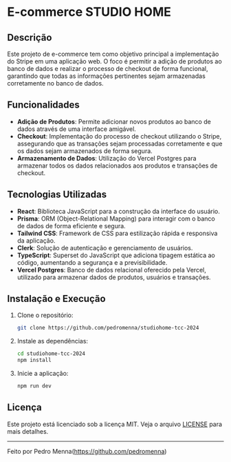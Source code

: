 #  E-commerce STUDIO HOME

##  Descrição

Este projeto de e-commerce tem como objetivo principal a implementação do Stripe em uma aplicação web. O foco é permitir a adição de produtos ao banco de dados e realizar o processo de checkout de forma funcional, garantindo que todas as informações pertinentes sejam armazenadas corretamente no banco de dados.

##  Funcionalidades

- **Adição de Produtos**: Permite adicionar novos produtos ao banco de dados através de uma interface amigável.
- **Checkout**: Implementação do processo de checkout utilizando o Stripe, assegurando que as transações sejam processadas corretamente e que os dados sejam armazenados de forma segura.
- **Armazenamento de Dados**: Utilização do Vercel Postgres para armazenar todos os dados relacionados aos produtos e transações de checkout.

##  Tecnologias Utilizadas

- **React**: Biblioteca JavaScript para a construção da interface do usuário.
- **Prisma**: ORM (Object-Relational Mapping) para interagir com o banco de dados de forma eficiente e segura.
- **Tailwind CSS**: Framework de CSS para estilização rápida e responsiva da aplicação.
- **Clerk**: Solução de autenticação e gerenciamento de usuários.
- **TypeScript**: Superset do JavaScript que adiciona tipagem estática ao código, aumentando a segurança e a previsibilidade.
- **Vercel Postgres**: Banco de dados relacional oferecido pela Vercel, utilizado para armazenar dados de produtos, usuários e transações.

##  Instalação e Execução

1. Clone o repositório:
    ```sh
    git clone https://github.com/pedromenna/studiohome-tcc-2024
    ```
2. Instale as dependências:
    ```sh
    cd studiohome-tcc-2024
    npm install
    ```
3. Inicie a aplicação:
    ```sh
    npm run dev
    ```
##  Licença


Este projeto está licenciado sob a licença MIT. Veja o arquivo [LICENSE](./LICENSE) para mais detalhes.

---

Feito por Pedro Menna(https://github.com/pedromenna)
